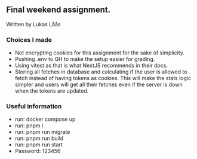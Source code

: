 ## Final weekend assignment.

Written by Lukas Låås

### Choices I made

- Not encrypting cookies for this assignment for the sake of simplicity.
- Pushing .env to GH to make the setup easier for grading.
- Using vitest as that is what NextJS recommends in their docs.
- Storing all fetches in database and calculating if the user is allowed to
  <br>fetch instead of having tokens as cookies. This will make the stats logic
  <br>simpler and users will get all their fetches even if the server is down
  <br>when the tokens are updated.

### Useful information

- run: docker compose up
- run: pnpm i
- run: pnpm run migrate
- run: pnpm run build
- run: pnpm run start
- Password: 123456
